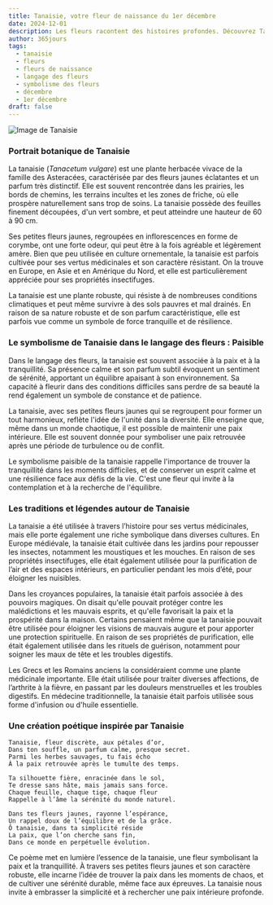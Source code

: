 ```yaml
---
title: Tanaisie, votre fleur de naissance du 1er décembre
date: 2024-12-01
description: Les fleurs racontent des histoires profondes. Découvrez Tanaisie, votre fleur de naissance du 1er décembre, ses symboles et récits fascinants. Plongez dans sa signification et son langage unique dans l'art floral.
author: 365jours
tags:
  - tanaisie
  - fleurs
  - fleurs de naissance
  - langage des fleurs
  - symbolisme des fleurs
  - décembre
  - 1er décembre
draft: false
---
```



![Image de Tanaisie](https://cdn.pixabay.com/photo/2016/02/08/14/43/tansy-1186677_1280.jpg#center)


### Portrait botanique de Tanaisie

La tanaisie (_Tanacetum vulgare_) est une plante herbacée vivace de la famille des Asteracées, caractérisée par des fleurs jaunes éclatantes et un parfum très distinctif. Elle est souvent rencontrée dans les prairies, les bords de chemins, les terrains incultes et les zones de friche, où elle prospère naturellement sans trop de soins. La tanaisie possède des feuilles finement découpées, d'un vert sombre, et peut atteindre une hauteur de 60 à 90 cm.

Ses petites fleurs jaunes, regroupées en inflorescences en forme de corymbe, ont une forte odeur, qui peut être à la fois agréable et légèrement amère. Bien que peu utilisée en culture ornementale, la tanaisie est parfois cultivée pour ses vertus médicinales et son caractère résistant. On la trouve en Europe, en Asie et en Amérique du Nord, et elle est particulièrement appréciée pour ses propriétés insectifuges.

La tanaisie est une plante robuste, qui résiste à de nombreuses conditions climatiques et peut même survivre à des sols pauvres et mal drainés. En raison de sa nature robuste et de son parfum caractéristique, elle est parfois vue comme un symbole de force tranquille et de résilience.

### Le symbolisme de Tanaisie dans le langage des fleurs : Paisible

Dans le langage des fleurs, la tanaisie est souvent associée à la paix et à la tranquillité. Sa présence calme et son parfum subtil évoquent un sentiment de sérénité, apportant un équilibre apaisant à son environnement. Sa capacité à fleurir dans des conditions difficiles sans perdre de sa beauté la rend également un symbole de constance et de patience.

La tanaisie, avec ses petites fleurs jaunes qui se regroupent pour former un tout harmonieux, reflète l'idée de l'unité dans la diversité. Elle enseigne que, même dans un monde chaotique, il est possible de maintenir une paix intérieure. Elle est souvent donnée pour symboliser une paix retrouvée après une période de turbulence ou de conflit.

Le symbolisme paisible de la tanaisie rappelle l'importance de trouver la tranquillité dans les moments difficiles, et de conserver un esprit calme et une résilience face aux défis de la vie. C'est une fleur qui invite à la contemplation et à la recherche de l'équilibre.

### Les traditions et légendes autour de Tanaisie

La tanaisie a été utilisée à travers l’histoire pour ses vertus médicinales, mais elle porte également une riche symbolique dans diverses cultures. En Europe médiévale, la tanaisie était cultivée dans les jardins pour repousser les insectes, notamment les moustiques et les mouches. En raison de ses propriétés insectifuges, elle était également utilisée pour la purification de l’air et des espaces intérieurs, en particulier pendant les mois d’été, pour éloigner les nuisibles.

Dans les croyances populaires, la tanaisie était parfois associée à des pouvoirs magiques. On disait qu'elle pouvait protéger contre les malédictions et les mauvais esprits, et qu'elle favorisait la paix et la prospérité dans la maison. Certains pensaient même que la tanaisie pouvait être utilisée pour éloigner les visions de mauvais augure et pour apporter une protection spirituelle. En raison de ses propriétés de purification, elle était également utilisée dans les rituels de guérison, notamment pour soigner les maux de tête et les troubles digestifs.

Les Grecs et les Romains anciens la considéraient comme une plante médicinale importante. Elle était utilisée pour traiter diverses affections, de l’arthrite à la fièvre, en passant par les douleurs menstruelles et les troubles digestifs. En médecine traditionnelle, la tanaisie était parfois utilisée sous forme d'infusion ou d'huile essentielle.

### Une création poétique inspirée par Tanaisie

```
Tanaisie, fleur discrète, aux pétales d’or,
Dans ton souffle, un parfum calme, presque secret.
Parmi les herbes sauvages, tu fais écho
À la paix retrouvée après le tumulte des temps.

Ta silhouette fière, enracinée dans le sol,
Te dresse sans hâte, mais jamais sans force.
Chaque feuille, chaque tige, chaque fleur
Rappelle à l’âme la sérénité du monde naturel.

Dans tes fleurs jaunes, rayonne l’espérance,
Un rappel doux de l’équilibre et de la grâce.
Ô tanaisie, dans ta simplicité réside
La paix, que l’on cherche sans fin,
Dans ce monde en perpétuelle évolution.
```

Ce poème met en lumière l’essence de la tanaisie, une fleur symbolisant la paix et la tranquillité. À travers ses petites fleurs jaunes et son caractère robuste, elle incarne l’idée de trouver la paix dans les moments de chaos, et de cultiver une sérénité durable, même face aux épreuves. La tanaisie nous invite à embrasser la simplicité et à rechercher une paix intérieure profonde.

